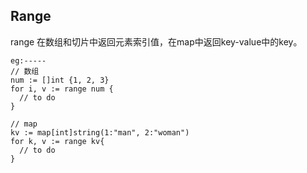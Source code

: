 ## Range
range 在数组和切片中返回元素索引值，在map中返回key-value中的key。

```
eg:-----
// 数组
num := []int {1, 2, 3}
for i, v := range num {
  // to do
}

// map
kv := map[int]string(1:"man", 2:"woman")
for k, v := range kv{
  // to do
}
```
